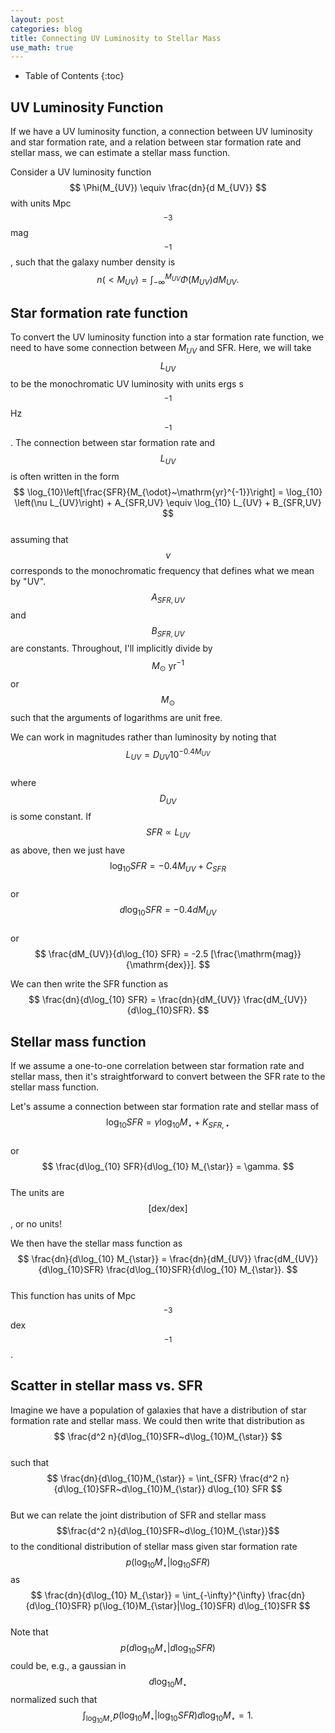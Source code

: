 ```yaml
---
layout: post
categories: blog
title: Connecting UV Luminosity to Stellar Mass
use_math: true
---
```


* Table of Contents
{:toc}


## UV Luminosity Function

If we have a UV luminosity function, a connection
between UV luminosity and star formation rate,
and a relation between star formation rate and
stellar mass, we can estimate a stellar mass function.

Consider a UV luminosity function
$$
\Phi(M_{UV}) \equiv \frac{dn}{d M_{UV}}
$$
with units Mpc$$^{-3}$$ mag$$^{-1}$$,
such that the galaxy number density is  
$$
n(<M_{UV}) = \int_{-\infty}^{M_{UV}} \Phi(M_{UV})dM_{UV}.
$$

## Star formation rate function

To convert the UV luminosity function into a star formation rate function, we need to have some connection between $M_{UV}$ and SFR.
Here, we will take $$L_{UV}$$ to be the monochromatic UV luminosity
with units ergs s$$^{-1}$$ Hz$$^{-1}$$. The connection between 
star formation rate and $$L_{UV}$$ is often written in the form  
$$
\log_{10}\left[\frac{SFR}{M_{\odot}~\mathrm{yr}^{-1}}\right] = \log_{10}
\left(\nu L_{UV}\right) + A_{SFR,UV} \equiv \log_{10} L_{UV} + B_{SFR,UV}
$$  
assuming that $$\nu$$ corresponds to the monochromatic frequency
that defines what we mean by "UV". $$A_{SFR,UV}$$ and $$B_{SFR,UV}$$
are constants. Throughout, I'll implicitly divide by $$M_{\odot}~\mathrm{yr}^{-1}$$ or $$M_{\odot}$$ such that the
arguments of logarithms are unit free.

We can work in magnitudes rather than luminosity by noting
that  
$$
L_{UV} = D_{UV} 10^{-0.4 M_{UV}}
$$  
where $$D_{UV}$$ is some constant. If $$SFR\propto L_{UV}$$ as above,
then we just have  
$$
\log_{10} SFR = -0.4 M_{UV} + C_{SFR}
$$  
or  
$$
d\log_{10} SFR = -0.4 dM_{UV}
$$  
or  
$$
\frac{dM_{UV}}{d\log_{10} SFR} = -2.5 [\frac{\mathrm{mag}}{\mathrm{dex}}].
$$  

We can then write the SFR function as   
$$
\frac{dn}{d\log_{10} SFR} = \frac{dn}{dM_{UV}} \frac{dM_{UV}}{d\log_{10}SFR}.
$$  

## Stellar mass function

If we assume a one-to-one correlation between
star formation rate and stellar mass, then it's straightforward
to convert between the SFR rate to the stellar mass function.

Let's assume a connection between star formation rate and
stellar mass of  
$$
\log_{10} SFR = \gamma \log_{10} M_{\star} + K_{SFR,\star}
$$  
or  
$$
\frac{d\log_{10} SFR}{d\log_{10} M_{\star}} = \gamma.
$$  
The units are $$[\mathrm{dex}/\mathrm{dex}]$$, or no units!

We then have the stellar mass function as  
$$  
\frac{dn}{d\log_{10} M_{\star}} = \frac{dn}{dM_{UV}} \frac{dM_{UV}}{d\log_{10}SFR} \frac{d\log_{10}SFR}{d\log_{10} M_{\star}}.
$$  
This function has units of Mpc$$^{-3}$$ dex$$^{-1}$$.

## Scatter in stellar mass vs. SFR

Imagine we have a population of galaxies that have a distribution
of star formation rate and stellar mass.  We could then write
that distribution as 
$$
\frac{d^2 n}{d\log_{10}SFR~d\log_{10}M_{\star}}
$$   
such that  
$$
\frac{dn}{d\log_{10}M_{\star}} = \int_{SFR} \frac{d^2 n}{d\log_{10}SFR~d\log_{10}M_{\star}} d\log_{10} SFR
$$  
But we can relate the joint distribution of SFR and
stellar mass $$\frac{d^2 n}{d\log_{10}SFR~d\log_{10}M_{\star}}$$
to the conditional distribution of stellar mass given
star formation rate $$p(\log_{10}M_{\star}|\log_{10}SFR)$$
as  
$$  
\frac{dn}{d\log_{10} M_{\star}} = \int_{-\infty}^{\infty} \frac{dn}{d\log_{10}SFR} p(\log_{10}M_{\star}|\log_{10}SFR) d\log_{10}SFR
$$  
Note that $$p(d\log_{10}M_{\star}|d\log_{10}SFR)$$ could be,
e.g., a gaussian in $$d\log_{10}M_{\star}$$ normalized
such that   
$$
\int_{\log_{10}M_{\star}}p(\log_{10}M_{\star}|\log_{10}SFR) d\log_{10}M_{\star} = 1.
$$


